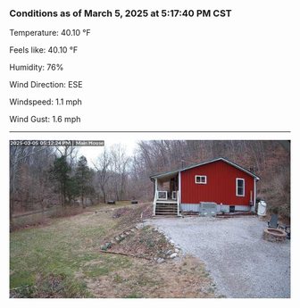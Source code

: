 ### Conditions as of March 5, 2025 at 5:17:40 PM CST 

Temperature: 40.10 &deg;F

Feels like: 40.10 &deg;F

Humidity: 76%

Wind Direction: ESE

Windspeed: 1.1 mph

Wind Gust: 1.6 mph

---

<img src="./images/latest.jpeg"/>


